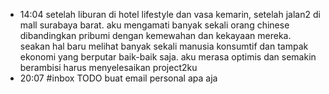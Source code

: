 - 14:04 setelah liburan di hotel lifestyle dan vasa kemarin, setelah jalan2 di mall surabaya barat. aku mengamati banyak sekali orang chinese dibandingkan pribumi dengan kemewahan dan kekayaan mereka. seakan hal baru melihat banyak sekali manusia konsumtif dan tampak ekonomi yang berputar baik-baik saja. aku merasa optimis dan semakin berambisi harus menyelesaikan project2ku
- 20:07 #inbox TODO buat email personal apa aja